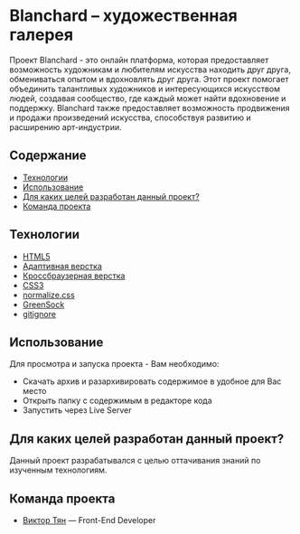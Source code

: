 # Blanchard – художественная галерея

Проект Blanchard - это онлайн платформа, которая предоставляет возможность художникам и любителям искусства находить друг друга, обмениваться опытом и вдохновлять друг друга. Этот проект помогает объединить талантливых художников и интересующихся искусством людей, создавая сообщество, где каждый может найти вдохновение и поддержку. Blanchard также предоставляет возможность продвижения и продажи произведений искусства, способствуя развитию и расширению арт-индустрии.

## Содержание

- [Технологии](#технологии)
- [Использование](#использование)
- [Для каких целей разработан данный проект?](#для-каких-целей-разработан-данный-проект)
- [Команда проекта](#команда-проекта)

## Технологии

- [HTML5](https://html.com/html5/)
- [Адаптивная верстка](https://habr.com/ru/companies/htmlacademy/articles/342066/)
- [Кроссбраузерная верстка](https://habr.com/ru/companies/htmlacademy/articles/341538/)
- [CSS3](https://www.w3schools.com/W3CSS/)
- [normalize.css](https://necolas.github.io/normalize.css/)
- [GreenSock](https://gsap.com/?ref=humans.fyi)
- [gitignore](https://docs.gitignore.io/)

## Использование

Для просмотра и запуска проекта - Вам необходимо:

- Скачать архив и разархивировать содержимое в удобное для Вас место
- Открыть папку с содержимым в редакторе кода
- Запустить через Live Server

## Для каких целей разработан данный проект?

Данный проект разрабатывался с целью оттачивания знаний по изученным технологиям.

## Команда проекта

- [Виктор Тян](https://t.me/vityan00) — Front-End Developer
